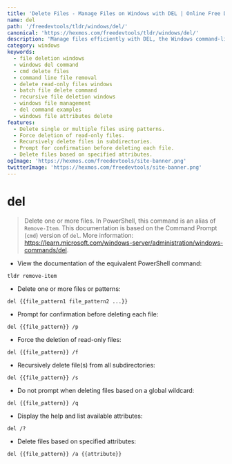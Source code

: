 ```yaml
---
title: 'Delete Files - Manage Files on Windows with DEL | Online Free DevTools by Hexmos'
name: del
path: '/freedevtools/tldr/windows/del/'
canonical: 'https://hexmos.com/freedevtools/tldr/windows/del/'
description: 'Manage files efficiently with DEL, the Windows command-line tool. Delete, force removal, and recursively remove files with attribute control. Free online tool, no registration required.'
category: windows
keywords:
  - file deletion windows
  - windows del command
  - cmd delete files
  - command line file removal
  - delete read-only files windows
  - batch file delete command
  - recursive file deletion windows
  - windows file management
  - del command examples
  - windows file attributes delete
features:
  - Delete single or multiple files using patterns.
  - Force deletion of read-only files.
  - Recursively delete files in subdirectories.
  - Prompt for confirmation before deleting each file.
  - Delete files based on specified attributes.
ogImage: 'https://hexmos.com/freedevtools/site-banner.png'
twitterImage: 'https://hexmos.com/freedevtools/site-banner.png'
---
```


# del

> Delete one or more files.
> In PowerShell, this command is an alias of `Remove-Item`. This documentation is based on the Command Prompt (`cmd`) version of `del`.
> More information: <https://learn.microsoft.com/windows-server/administration/windows-commands/del>.

- View the documentation of the equivalent PowerShell command:

`tldr remove-item`

- Delete one or more files or patterns:

`del {{file_pattern1 file_pattern2 ...}}`

- Prompt for confirmation before deleting each file:

`del {{file_pattern}} /p`

- Force the deletion of read-only files:

`del {{file_pattern}} /f`

- Recursively delete file(s) from all subdirectories:

`del {{file_pattern}} /s`

- Do not prompt when deleting files based on a global wildcard:

`del {{file_pattern}} /q`

- Display the help and list available attributes:

`del /?`

- Delete files based on specified attributes:

`del {{file_pattern}} /a {{attribute}}`
